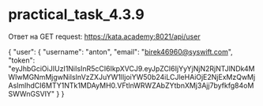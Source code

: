 # practical_task_4.3.9

Ответ на GET request: https://kata.academy:8021/api/user

{
    "user": {
        "username": "anton",
        "email": "birek46960@syswift.com",
        "token": "eyJhbGciOiJIUzI1NiIsInR5cCI6IkpXVCJ9.eyJpZCI6IjYyYjNjN2RjNTJlNDk4MWIwMGNmMjgwNiIsInVzZXJuYW1lIjoiYW50b24iLCJleHAiOjE2NjExMzQwMjAsImlhdCI6MTY1NTk1MDAyMH0.VFtlnWRWZAbZYtbnXMj3Ajj7byfkfg84oMSWWnGSVIY"
    }
}
